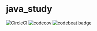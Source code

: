 # java_study

[![CircleCI](https://circleci.com/gh/java-mafu/java_study.svg?style=shield)](https://circleci.com/gh/java-mafu/java_study) [![codecov](https://codecov.io/gh/java-mafu/java_study/branch/master/graph/badge.svg)](https://codecov.io/gh/java-mafu/java_study) [![codebeat badge](https://codebeat.co/badges/8e3b4724-655b-4957-a0be-9b50a3253b3c)](https://codebeat.co/projects/github-com-java-mafu-java_study)
